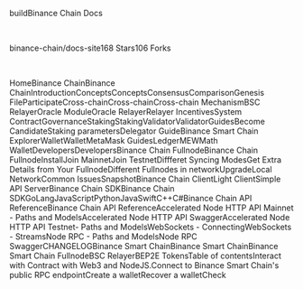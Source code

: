 buildBinance Chain Docs

 

binance-chain/docs-site168 Stars106 Forks

 

HomeBinance ChainBinance ChainIntroductionConceptsConceptsConsensusComparisonGenesis FileParticipateCross-chainCross-chainCross-chain MechanismBSC RelayerOracle ModuleOracle RelayerRelayer IncentivesSystem ContractGovernanceStakingStakingValidatorValidatorGuidesBecome CandidateStaking parametersDelegator GuideBinance Smart Chain ExplorerWalletWalletMetaMask GuidesLedgerMEWMath WalletDevelopersDevelopersBinance Chain FullnodeBinance Chain FullnodeInstallJoin MainnetJoin TestnetDiffferet Syncing ModesGet Extra Details from Your FullnodeDifferent Fullnodes in networkUpgradeLocal NetworkCommon IssuesSnapshotBinance Chain ClientLight ClientSimple API ServerBinance Chain SDKBinance Chain SDKGoLangJavaScriptPythonJavaSwiftC++C#Binance Chain API ReferenceBinance Chain API ReferenceAccelerated Node HTTP API Mainnet - Paths and ModelsAccelerated Node HTTP API SwaggerAccelerated Node HTTP API Testnet- Paths and ModelsWebSockets - ConnectingWebSockets - StreamsNode RPC - Paths and ModelsNode RPC SwaggerCHANGELOGBinance Smart ChainBinance Smart ChainBinance Smart Chain FullnodeBSC RelayerBEP2E TokensTable of contentsInteract with Contract with Web3 and NodeJS.Connect to Binance Smart Chain's public RPC endpointCreate a walletRecover a walletCheck 

